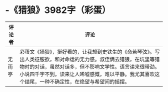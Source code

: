 # -《猎狼》3982字（彩蛋）

评论者 | 评论 |
|---|---|
无雨亭|彩蛋文《猎狼》，挺好看的，让我想到史铁生的《命若琴弦》。写出人类征服欲，和对命运的无力感。叔侄俩去猎狼，在坑里等猎物时的对话，虽然对话多，但不影响文学性。语言读来很带劲。小说四千字不到，读来让人唏嘘感慨，难以平静。我尤其喜欢这个结尾，一种不确定性，在绝望与希望间的摇摆。